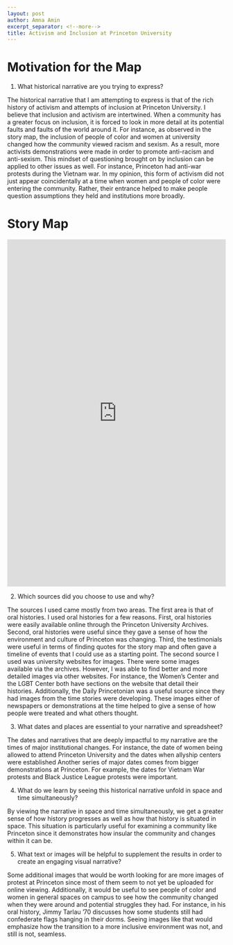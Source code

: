 ```yaml
---
layout: post
author: Amna Amin
excerpt_separator: <!--more-->
title: Activism and Inclusion at Princeton University
---
```




# Motivation for the Map 

1.	What historical narrative are you trying to express?

The historical narrative that I am attempting to express is that of the rich history of activism and attempts of inclusion at Princeton University. I believe that inclusion and activism are intertwined. When a community has a greater focus on inclusion, it is forced to look in more detail at its potential faults and faults of the world around it. For instance, as observed in the story map, the inclusion of people of color and women at university changed how the community viewed racism and sexism. As a result, more activists demonstrations were made in order to promote anti-racism and anti-sexism. This mindset of questioning brought on by inclusion can be applied to other issues as well. For instance, Princeton had anti-war protests during the Vietnam war. In my opinion, this form of activism did not just appear coincidentally at a time when women and people of color were entering the community. Rather, their entrance helped to make people question assumptions they held and institutions more broadly. 

# Story Map 

<iframe src="https://uploads.knightlab.com/storymapjs/bdd62e9adb8de3f3be674d1f7c804e34/activism-and-inclusion-at-princeton/draft.html" frameborder="0" width="100%" height="800"></iframe>

<!--more-->


2.	Which sources did you choose to use and why?

The sources I used came mostly from two areas. The first area is that of oral histories. I used oral histories for a few reasons. First, oral histories were easily available online through the Princeton University Archives. Second, oral histories were useful since they gave a sense of how the environment and culture of Princeton was changing. Third, the testimonials were useful in terms of finding quotes for the story map and often gave a timeline of events that I could use as a starting point. 
The second source I used was university websites for images. There were some images available via the archives. However, I was able to find better and more detailed images via other websites. For instance, the Women’s Center and the LGBT Center both have sections on the website that detail their histories. Additionally, the Daily Princetonian was a useful source since they had images from the time stories were developing. These images either of newspapers or demonstrations at the time helped to give a sense of how people were treated and what others thought. 

3.	What dates and places are essential to your narrative and spreadsheet?

The dates and narratives that are deeply impactful to my narrative are the times of major institutional changes. For instance, the date of women being allowed to attend Princeton University and the dates when allyship centers were established Another series of major dates comes from bigger demonstrations at Princeton. For example, the dates for Vietnam War protests and Black Justice League protests were important. 

4.	What do we learn by seeing this historical narrative unfold in space and time simultaneously?

By viewing the narrative in space and time simultaneously, we get a greater sense of how history progresses as well as how that history is situated in space. This situation is particularly useful for examining a community like Princeton since it demonstrates how insular the community and changes within it can be. 

5.	What text or images will be helpful to supplement the results in order to create an engaging visual narrative?

Some additional images that would be worth looking for are more images of protest at Princeton since most of them seem to not yet be uploaded for online viewing. Additionally, it would be useful to see people of color and women in general spaces on campus to see how the community changed when they were around and potential struggles they had. For instance, in his oral history, Jimmy Tarlau ’70 discusses how some students still had confederate flags hanging in their dorms. Seeing images like that would emphasize how the transition to a more inclusive environment was not, and still is not, seamless. 


